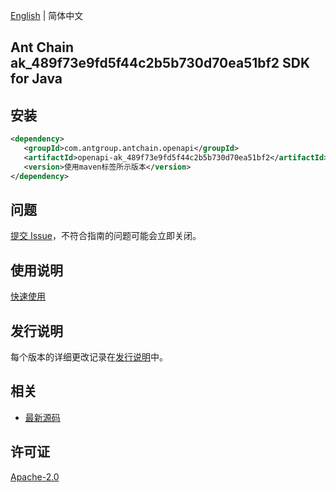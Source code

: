 [English](README.md) | 简体中文

## Ant Chain ak_489f73e9fd5f44c2b5b730d70ea51bf2 SDK for Java

## 安装

```xml
<dependency>
   <groupId>com.antgroup.antchain.openapi</groupId>
   <artifactId>openapi-ak_489f73e9fd5f44c2b5b730d70ea51bf2</artifactId>
   <version>使用maven标签所示版本</version>
</dependency>
```

## 问题

[提交 Issue](https://github.com/alipay/antchain-openapi-prod-sdk/issues/new)，不符合指南的问题可能会立即关闭。

## 使用说明

[快速使用](https://github.com/alipay/antchain-openapi-prod-sdk)

## 发行说明

每个版本的详细更改记录在[发行说明](./ChangeLog.txt)中。

## 相关

- [最新源码](https://github.com/alipay/antchain-openapi-prod-sdk/)

## 许可证

[Apache-2.0](http://www.apache.org/licenses/LICENSE-2.0)
